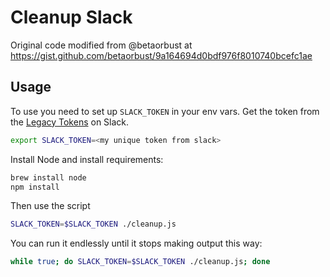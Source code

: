 # Cleanup Slack

Original code modified from @betaorbust at https://gist.github.com/betaorbust/9a164694d0bdf976f8010740bcefc1ae

## Usage

To use you need to set up `SLACK_TOKEN` in your env vars.
Get the token from the [Legacy Tokens](https://api.slack.com/custom-integrations/legacy-tokens)
on Slack.

```sh
export SLACK_TOKEN=<my unique token from slack>
```

Install Node and install requirements:

```sh
brew install node
npm install
```

Then use the script

```sh
SLACK_TOKEN=$SLACK_TOKEN ./cleanup.js
```

You can run it endlessly until it stops making output this way:

```sh
while true; do SLACK_TOKEN=$SLACK_TOKEN ./cleanup.js; done
```
